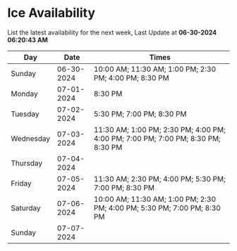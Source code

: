 # Ice Availability

List the latest availability for the next week, Last Update at **06-30-2024 06:20:43 AM**

| Day         | Date        | Times       |
| ----------- | ----------- | ----------- |
|Sunday|06-30-2024|10:00 AM; 11:30 AM; 1:00 PM; 2:30 PM; 4:00 PM; 8:30 PM|
|Monday|07-01-2024|8:30 PM|
|Tuesday|07-02-2024|5:30 PM; 7:00 PM; 8:30 PM|
|Wednesday|07-03-2024|11:30 AM; 1:00 PM; 2:30 PM; 4:00 PM; 4:00 PM; 7:00 PM; 7:00 PM; 8:30 PM; 8:30 PM|
|Thursday|07-04-2024||
|Friday|07-05-2024|11:30 AM; 2:30 PM; 4:00 PM; 5:30 PM; 7:00 PM; 8:30 PM|
|Saturday|07-06-2024|10:00 AM; 11:30 AM; 1:00 PM; 2:30 PM; 4:00 PM; 5:30 PM; 7:00 PM; 8:30 PM|
|Sunday|07-07-2024||
